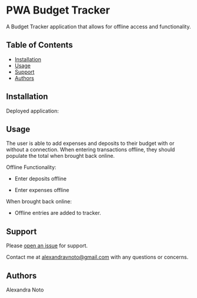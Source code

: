 # PWA Budget Tracker

A Budget Tracker application that allows for offline access and functionality.

## Table of Contents

- [Installation](#installation)
- [Usage](#usage)
- [Support](#support)
- [Authors](#authors)

## Installation

Deployed application:

## Usage

The user is able to add expenses and deposits to their budget with or without a connection. When entering transactions offline, they should populate the total when brought back online.

Offline Functionality:

- Enter deposits offline

- Enter expenses offline

When brought back online:

- Offline entries are added to tracker.

## Support

Please [open an issue](https://github.com/avnoto/Budget-Tracker/issues/new) for support.

Contact me at alexandravnoto@gmail.com with any questions or concerns.

## Authors

Alexandra Noto
